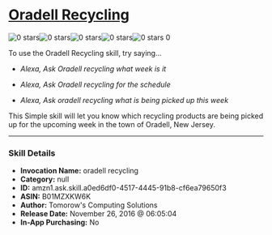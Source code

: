 # [Oradell Recycling](http://alexa.amazon.com/#skills/amzn1.ask.skill.a0ed6df0-4517-4445-91b8-cf6ea79650f3)
![0 stars](../../images/ic_star_border_black_18dp_1x.png)![0 stars](../../images/ic_star_border_black_18dp_1x.png)![0 stars](../../images/ic_star_border_black_18dp_1x.png)![0 stars](../../images/ic_star_border_black_18dp_1x.png)![0 stars](../../images/ic_star_border_black_18dp_1x.png) 0

To use the Oradell Recycling skill, try saying...

* *Alexa, Ask Oradell recycling what week is it*

* *Alexa, Ask Oradell recycling for the schedule*

* *Alexa, Ask oradell recycling what is being picked up this week*

This Simple skill will let you know which recycling products are being picked up for the upcoming week in the town of Oradell, New Jersey.

***

### Skill Details

* **Invocation Name:** oradell recycling
* **Category:** null
* **ID:** amzn1.ask.skill.a0ed6df0-4517-4445-91b8-cf6ea79650f3
* **ASIN:** B01MZXKW6K
* **Author:** Tomorow's Computing Solutions
* **Release Date:** November 26, 2016 @ 06:05:04
* **In-App Purchasing:** No
